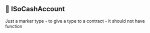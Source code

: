 ## 📜 ISoCashAccount

Just a marker type - to give a type to a contract - it should not have function 
